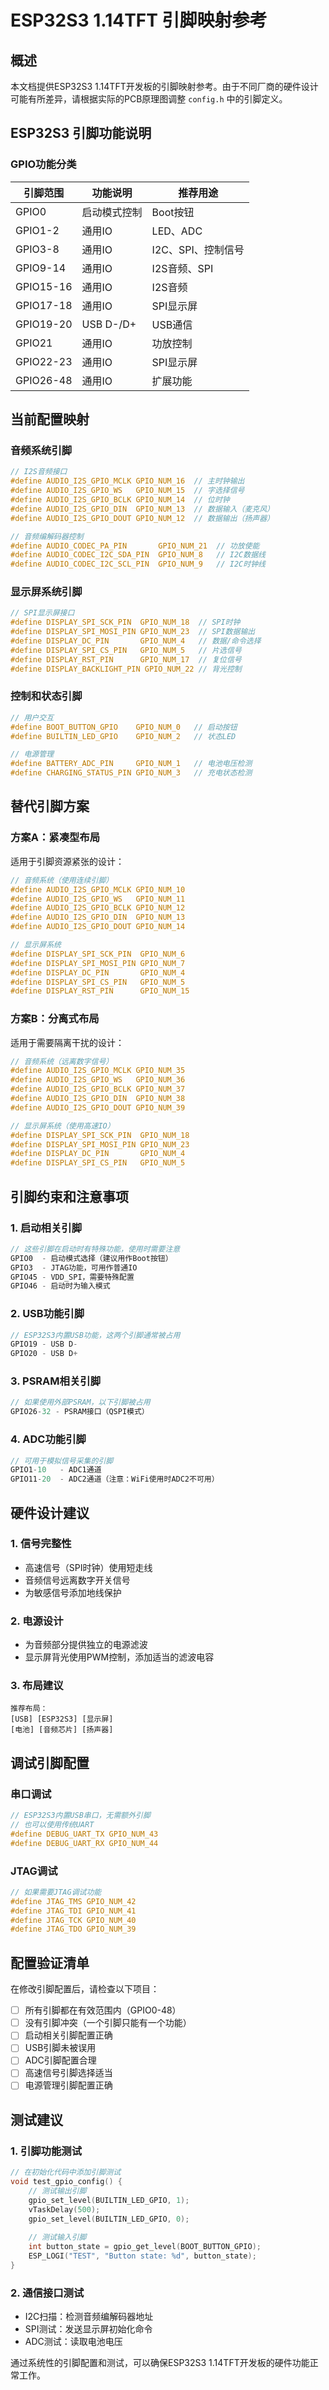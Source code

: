 # ESP32S3 1.14TFT 引脚映射参考

## 概述

本文档提供ESP32S3 1.14TFT开发板的引脚映射参考。由于不同厂商的硬件设计可能有所差异，请根据实际的PCB原理图调整 `config.h` 中的引脚定义。

## ESP32S3 引脚功能说明

### GPIO功能分类

| 引脚范围 | 功能说明 | 推荐用途 |
|---------|---------|---------|
| GPIO0 | 启动模式控制 | Boot按钮 |
| GPIO1-2 | 通用IO | LED、ADC |
| GPIO3-8 | 通用IO | I2C、SPI、控制信号 |
| GPIO9-14 | 通用IO | I2S音频、SPI |
| GPIO15-16 | 通用IO | I2S音频 |
| GPIO17-18 | 通用IO | SPI显示屏 |
| GPIO19-20 | USB D-/D+ | USB通信 |
| GPIO21 | 通用IO | 功放控制 |
| GPIO22-23 | 通用IO | SPI显示屏 |
| GPIO26-48 | 通用IO | 扩展功能 |

## 当前配置映射

### 音频系统引脚
```c
// I2S音频接口
#define AUDIO_I2S_GPIO_MCLK GPIO_NUM_16  // 主时钟输出
#define AUDIO_I2S_GPIO_WS   GPIO_NUM_15  // 字选择信号
#define AUDIO_I2S_GPIO_BCLK GPIO_NUM_14  // 位时钟
#define AUDIO_I2S_GPIO_DIN  GPIO_NUM_13  // 数据输入（麦克风）
#define AUDIO_I2S_GPIO_DOUT GPIO_NUM_12  // 数据输出（扬声器）

// 音频编解码器控制
#define AUDIO_CODEC_PA_PIN       GPIO_NUM_21  // 功放使能
#define AUDIO_CODEC_I2C_SDA_PIN  GPIO_NUM_8   // I2C数据线
#define AUDIO_CODEC_I2C_SCL_PIN  GPIO_NUM_9   // I2C时钟线
```

### 显示屏系统引脚
```c
// SPI显示屏接口
#define DISPLAY_SPI_SCK_PIN  GPIO_NUM_18  // SPI时钟
#define DISPLAY_SPI_MOSI_PIN GPIO_NUM_23  // SPI数据输出
#define DISPLAY_DC_PIN       GPIO_NUM_4   // 数据/命令选择
#define DISPLAY_SPI_CS_PIN   GPIO_NUM_5   // 片选信号
#define DISPLAY_RST_PIN      GPIO_NUM_17  // 复位信号
#define DISPLAY_BACKLIGHT_PIN GPIO_NUM_22 // 背光控制
```

### 控制和状态引脚
```c
// 用户交互
#define BOOT_BUTTON_GPIO    GPIO_NUM_0   // 启动按钮
#define BUILTIN_LED_GPIO    GPIO_NUM_2   // 状态LED

// 电源管理
#define BATTERY_ADC_PIN     GPIO_NUM_1   // 电池电压检测
#define CHARGING_STATUS_PIN GPIO_NUM_3   // 充电状态检测
```

## 替代引脚方案

### 方案A：紧凑型布局
适用于引脚资源紧张的设计：

```c
// 音频系统（使用连续引脚）
#define AUDIO_I2S_GPIO_MCLK GPIO_NUM_10
#define AUDIO_I2S_GPIO_WS   GPIO_NUM_11
#define AUDIO_I2S_GPIO_BCLK GPIO_NUM_12
#define AUDIO_I2S_GPIO_DIN  GPIO_NUM_13
#define AUDIO_I2S_GPIO_DOUT GPIO_NUM_14

// 显示屏系统
#define DISPLAY_SPI_SCK_PIN  GPIO_NUM_6
#define DISPLAY_SPI_MOSI_PIN GPIO_NUM_7
#define DISPLAY_DC_PIN       GPIO_NUM_4
#define DISPLAY_SPI_CS_PIN   GPIO_NUM_5
#define DISPLAY_RST_PIN      GPIO_NUM_15
```

### 方案B：分离式布局
适用于需要隔离干扰的设计：

```c
// 音频系统（远离数字信号）
#define AUDIO_I2S_GPIO_MCLK GPIO_NUM_35
#define AUDIO_I2S_GPIO_WS   GPIO_NUM_36
#define AUDIO_I2S_GPIO_BCLK GPIO_NUM_37
#define AUDIO_I2S_GPIO_DIN  GPIO_NUM_38
#define AUDIO_I2S_GPIO_DOUT GPIO_NUM_39

// 显示屏系统（使用高速IO）
#define DISPLAY_SPI_SCK_PIN  GPIO_NUM_18
#define DISPLAY_SPI_MOSI_PIN GPIO_NUM_23
#define DISPLAY_DC_PIN       GPIO_NUM_4
#define DISPLAY_SPI_CS_PIN   GPIO_NUM_5
```

## 引脚约束和注意事项

### 1. 启动相关引脚
```c
// 这些引脚在启动时有特殊功能，使用时需要注意
GPIO0  - 启动模式选择（建议用作Boot按钮）
GPIO3  - JTAG功能，可用作普通IO
GPIO45 - VDD_SPI，需要特殊配置
GPIO46 - 启动时为输入模式
```

### 2. USB功能引脚
```c
// ESP32S3内置USB功能，这两个引脚通常被占用
GPIO19 - USB D-
GPIO20 - USB D+
```

### 3. PSRAM相关引脚
```c
// 如果使用外部PSRAM，以下引脚被占用
GPIO26-32 - PSRAM接口（QSPI模式）
```

### 4. ADC功能引脚
```c
// 可用于模拟信号采集的引脚
GPIO1-10   - ADC1通道
GPIO11-20  - ADC2通道（注意：WiFi使用时ADC2不可用）
```

## 硬件设计建议

### 1. 信号完整性
- 高速信号（SPI时钟）使用短走线
- 音频信号远离数字开关信号
- 为敏感信号添加地线保护

### 2. 电源设计
- 为音频部分提供独立的电源滤波
- 显示屏背光使用PWM控制，添加适当的滤波电容

### 3. 布局建议
```
推荐布局：
[USB] [ESP32S3] [显示屏]
[电池] [音频芯片] [扬声器]
```

## 调试引脚配置

### 串口调试
```c
// ESP32S3内置USB串口，无需额外引脚
// 也可以使用传统UART
#define DEBUG_UART_TX GPIO_NUM_43
#define DEBUG_UART_RX GPIO_NUM_44
```

### JTAG调试
```c
// 如果需要JTAG调试功能
#define JTAG_TMS GPIO_NUM_42
#define JTAG_TDI GPIO_NUM_41
#define JTAG_TCK GPIO_NUM_40
#define JTAG_TDO GPIO_NUM_39
```

## 配置验证清单

在修改引脚配置后，请检查以下项目：

- [ ] 所有引脚都在有效范围内（GPIO0-48）
- [ ] 没有引脚冲突（一个引脚只能有一个功能）
- [ ] 启动相关引脚配置正确
- [ ] USB引脚未被误用
- [ ] ADC引脚配置合理
- [ ] 高速信号引脚选择适当
- [ ] 电源管理引脚配置正确

## 测试建议

### 1. 引脚功能测试
```c
// 在初始化代码中添加引脚测试
void test_gpio_config() {
    // 测试输出引脚
    gpio_set_level(BUILTIN_LED_GPIO, 1);
    vTaskDelay(500);
    gpio_set_level(BUILTIN_LED_GPIO, 0);
    
    // 测试输入引脚
    int button_state = gpio_get_level(BOOT_BUTTON_GPIO);
    ESP_LOGI("TEST", "Button state: %d", button_state);
}
```

### 2. 通信接口测试
- I2C扫描：检测音频编解码器地址
- SPI测试：发送显示屏初始化命令
- ADC测试：读取电池电压

通过系统性的引脚配置和测试，可以确保ESP32S3 1.14TFT开发板的硬件功能正常工作。